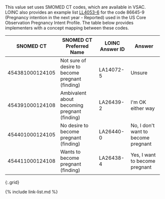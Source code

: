 
This value set uses SMOMED CT codes, which are available in VSAC. LOINC also provides an example list [LL4053-6](https://loinc.org/LL4053-6) for the code 86645-9 (Pregnancy intention in the next year - Reported) used in the US Core Observation Pregnancy Intent Profile. The table below provides implementers with a concept mapping between these codes.

|SNOMED CT|SNOMED CT Preferred Name|LOINC Answer ID|Answer
|---|---|---|---|
454381000124105|Not sure of desire to become pregnant (finding)|LA14072-5|Unsure
454391000124108|Ambivalent about becoming pregnant (finding)|LA26439-2|I'm OK either way
454401000124105|No desire to become pregnant (finding)|LA26440-0|No, I don't want to become pregnant
454411000124108|Wants to become pregnant (finding)|LA26438-4|Yes, I want to become pregnant
{:.grid}

{% include link-list.md %}